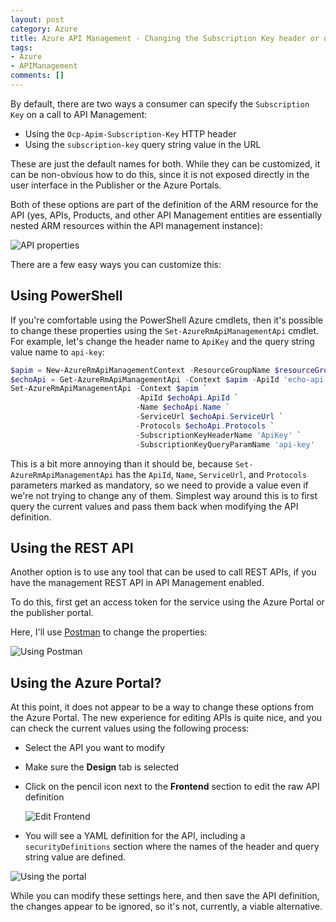 ```yaml
---
layout: post
category: Azure
title: Azure API Management - Changing the Subscription Key header or query string names 
tags:
- Azure
- APIManagement
comments: []
---
```

By default, there are two ways a consumer can specify the `Subscription Key` on a call
to API Management:

* Using the `Ocp-Apim-Subscription-Key` HTTP header
* Using the `subscription-key` query string value in the URL

These are just the default names for both. While they can be customized, it can be non-obvious
how to do this, since it is not exposed directly in the user interface in the Publisher or the
Azure Portals.

Both of these options are part of the definition of the ARM resource for the API (yes, APIs, Products,
and other API Management entities are essentially nested ARM resources within the API management instance):

![API properties]({{site.images_base}}/2018/apim-keys-1.png)

There are a few easy ways you can customize this:

## Using PowerShell

If you're comfortable using the PowerShell Azure cmdlets, then it's possible to change these properties
using the `Set-AzureRmApiManagementApi` cmdlet. For example, let's change the header name
to `ApiKey` and the query string value name to `api-key`:

```powershell
$apim = New-AzureRmApiManagementContext -ResourceGroupName $resourceGroup -ServiceName $resourceName
$echoApi = Get-AzureRmApiManagementApi -Context $apim -ApiId 'echo-api'
Set-AzureRmApiManagementApi -Context $apim `
                            -ApiId $echoApi.ApiId `
                            -Name $echoApi.Name `
                            -ServiceUrl $echoApi.ServiceUrl `
                            -Protocols $echoApi.Protocols `
                            -SubscriptionKeyHeaderName 'ApiKey' `
                            -SubscriptionKeyQueryParamName 'api-key'
```

This is a bit more annoying than it should be, because `Set-AzureRmApiManagementApi` has the
`ApiId`, `Name`, `ServiceUrl`, and `Protocols` parameters marked as mandatory, so we need to provide
a value even if we're not trying to change any of them. Simplest way around this is to first query
the current values and pass them back when modifying the API definition.

## Using the REST API

Another option is to use any tool that can be used to call REST APIs, if you have the management REST API
in API Management enabled.

To do this, first get an access token for the service using the Azure Portal or the publisher portal.

Here, I'll use [Postman](https://www.getpostman.com/) to change the properties:

![Using Postman]({{site.images_base}}/2018/apim-keys-4.png)

## Using the Azure Portal?

At this point, it does not appear to be a way to change these options from the Azure Portal.
The new experience for editing APIs is quite nice, and you can check the current values using
the following process:

* Select the API you want to modify
* Make sure the __Design__ tab is selected
* Click on the pencil icon next to the __Frontend__ section to edit the raw API definition

  ![Edit Frontend]({{site.images_base}}/2018/apim-keys-2.png)
* You will see a YAML definition for the API, including a `securityDefinitions` section where
  the names of the header and query string value are defined.

![Using the portal]({{site.images_base}}/2018/apim-keys-3.png)

While you can modify these settings here, and then save the API definition, the changes appear to be
ignored, so it's not, currently, a viable alternative.